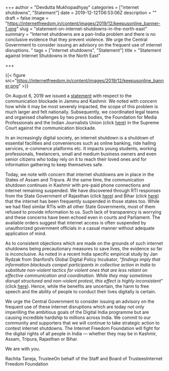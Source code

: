 +++
author = "Devdutta Mukhopadhyay"
categories = ["internet shutdowns", "Statement"]
date = 2019-12-12T06:53:06Z
description = ""
draft = false
image = "https://internetfreedom.in/content/images/2019/12/keepusonline_banner-1.png"
slug = "statement-on-internet-shutdowns-in-the-north-east"
summary = "Internet shutdowns are a pan-India problem and there is no conclusive evidence that they prevent violence. We urge the Central Government to consider issuing an advisory on the frequent use of internet disruptions. "
tags = ["internet shutdowns", "Statement"]
title = "Statement against Internet Shutdowns in the North East"

+++


{{< figure src="https://internetfreedom.in/content/images/2019/12/keepusonline_banner.png" >}}

On August 6, 2019 we issued a [statement](https://internetfreedom.in/kashmir_shutdowns/) with respect to the communication blockade in Jammu and Kashmir. We noted with concern how while it may be most severely impacted, the scope of this problem is much larger and felt nationally. Subsequently, we coordinated legal teams and organised challenges by two press bodies, the Foundation for Media Professionals and the Indian Journalists Union (click [here](https://internetfreedom.in/fmp-and-ijus-intervention-permitted-in-anuradha-bhasins-petition/)) in the Supreme Court against the communication blockade.

In an increasingly digital society, an internet shutdown is a shutdown of essential facilities and conveniences such as online banking, ride hailing services, e-commerce platforms etc. It impacts young students, working professionals, freelancers, small and medium business owners and even senior citizens who today rely on it to reach their loved ones and for information gathering to keep themselves safe.

Today, we note with concern that internet shutdowns are in place in the States of Assam and Tripura. At the same time, the communication shutdown continues in Kashmir with pre-paid phone connections and internet remaining suspended. We have discovered through RTI responses from the State Government of Rajasthan (click [here](https://internetfreedom.in/rajasthan-internet-shutdown-orders-continue-to-be-passed-by-unauthorized-officials/)) and Bihar (click [here](https://internetfreedom.in/bihars-internet-shutdown-orders-reveal-vague-but-relatively-narrow-suspension-of-mass-messaging-platforms/)) that the internet has been frequently suspended in those states too. While we had filed similar RTIs with all other State Governments, most of them refused to provide information to us. Such lack of transparency is worrying and these concerns have been echoed even in courts and Parliament. The available orders suggest that internet access is often suspended by unauthorized government officials in a casual manner without adequate application of mind.

As to consistent objections which are made on the grounds of such internet shutdowns being precautionary measures to save lives, the evidence so far is inconclusive. As noted in a recent India specific empirical study by Jan Rydzak from Stanford’s Global Digital Policy Incubator, “_findings imply that information blackouts compel participants in collective action in India to substitute non-violent tactics for violent ones that are less reliant on effective communication and coordination. While they may sometimes disrupt structured and non-violent protest, this effect is highly inconsistent_” (click [here](https://papers.ssrn.com/sol3/papers.cfm?abstract_id=3330413)). Hence, while the benefits are uncertain, the harm to free speech and the ability of people to conduct their lives digitally is certain.

We urge the Central Government to consider issuing an advisory on the frequent use of these internet disruptions which are today not only imperilling the ambitious goals of the Digital India programme but are causing incredible hardship to millions across India. We commit to our community and supporters that we will continue to take strategic action to contest internet shutdowns. The Internet Freedom Foundation will fight for the digital rights of all people in India — whether they may be in Kashmir, Assam, Tripura, Rajasthan or Bihar.

We are with you.

Rachita Taneja, TrusteeOn behalf of the Staff and Board of TrusteesInternet Freedom Foundation



